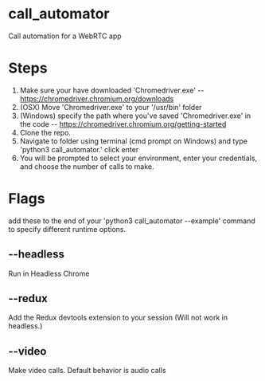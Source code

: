 # call_automator
Call automation for a WebRTC app

# Steps
1. Make sure your have downloaded 'Chromedriver.exe' -- https://chromedriver.chromium.org/downloads
2. (OSX) Move 'Chromedriver.exe' to your '/usr/bin' folder
2. (Windows) specify the path where you've saved 'Chromedriver.exe' in the code -- https://chromedriver.chromium.org/getting-started
3. Clone the repo.
4. Navigate to folder using terminal (cmd prompt on Windows) and type 'python3 call_automator.' click enter
5. You will be prompted to select your environment, enter your credentials, and choose the number of calls to make.

# Flags
add these to the end of your 'python3 call_automator --example' command to specify different runtime options.
## --headless
Run in Headless Chrome
## --redux
Add the Redux devtools extension to your session (Will not work in headless.)
## --video
Make video calls. Default behavior is audio calls
